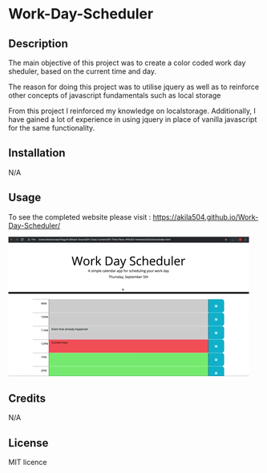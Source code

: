 # Work-Day-Scheduler 

## Description
The main objective of this project was to create a color coded work day sheduler, based on the current time and day.

The reason for doing this project was to utilise jquery as well as to reinforce other concepts of javascript fundamentals such as local storage

From this project I reinforced my knowledge on localstorage. Additionally, I have gained a lot of experience in using jquery in place of vanilla javascript for the same
functionality.
## Installation

N/A 

## Usage

To see the completed website please visit : https://akila504.github.io/Work-Day-Scheduler/


![the website should look like this](/04-planner-app-lesson/challenge/images/05-third-party-apis-homework-demo.gif)

## Credits
N/A

## License
MIT licence 

